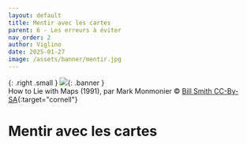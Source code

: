 ```yaml
---
layout: default
title: Mentir avec les cartes
parent: 6 - Les erreurs à éviter
nav_order: 2
author: Viglino
date: 2025-01-27
image: /assets/banner/mentir.jpg
---
```

{: .right .small }
![](/Macarte-MI/assets/banner/mentir.jpg){: .banner }   
How to Lie with Maps (1991), par Mark Monmonier &copy; [Bill Smith CC-By-SA](https://commons.wikimedia.org/wiki/File:How_to_Lie_with_Maps_-_Flickr_-_byzantiumbooks.jpg){:target="cornell"}

# Mentir avec les cartes
